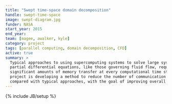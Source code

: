 ```yaml
---
title: "Swept time-space domain decomposition"
handle: swept-time-space
image: swept-diagram.jpg
funder: NASA
start_year: 2015
end_year:
team: [magee, awalker, kyle]
category: project
tags: [parallel computing, domain decomposition, CFD]
active: true
summary: >
  Typical approaches to using supercomputing systems to solve large systems of
  partial differential equations, like those governing fluid flow, require
  significant amounts of memory transfer at every computational time step. This
  project is developing a method to reduce the number of communication steps
  compared with typical approaches, with the goal of improving overall performance.
---
```

{% include JB/setup %}

